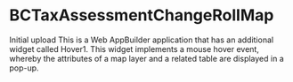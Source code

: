 # BCTaxAssessmentChangeRollMap
Initial upload
This is a Web AppBuilder application that has an additional widget called Hover1.
This widget implements a mouse hover event, whereby the attributes of a map layer and a related table are displayed in a pop-up.
